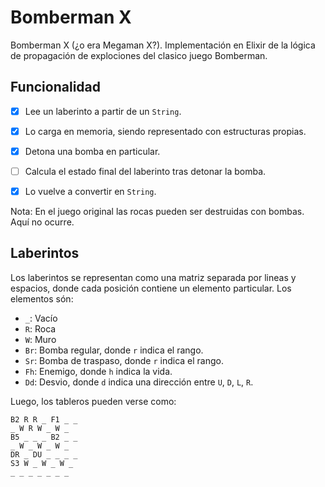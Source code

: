 # Bomberman X

Bomberman X (¿o era Megaman X?). Implementación en Elixir de la lógica de propagación de explociones del clasico juego Bomberman.

## Funcionalidad


- [x] Lee un laberinto a partir de un `String`.
- [x] Lo carga en memoria, siendo representado con estructuras propias.
- [x] Detona una bomba en particular.
- [ ] Calcula el estado final del laberinto tras detonar la bomba.
- [x] Lo vuelve a convertir en `String`.


Nota: En el juego original las rocas pueden ser destruidas con bombas. Aquí no ocurre.

## Laberintos

Los laberintos se representan como una matriz separada por lineas y espacios, donde cada posición contiene un elemento particular. Los elementos són:

- `_`: Vacío
- `R`: Roca
- `W`: Muro
- `Br`: Bomba regular, donde `r` indica el rango.
- `Sr`: Bomba de traspaso, donde `r` indica el rango.
- `Fh`: Enemigo, donde `h` indica la vida.
- `Dd`: Desvio, donde `d` indica una dirección entre `U`, `D`, `L`, `R`.


Luego, los tableros pueden verse como:

```
B2 R R _ F1 _ _
_ W R W _ W _
B5 _ _ _ B2 _ _
_ W _ W _ W _
DR _ DU _ _ _ _
S3 W _ W _ W _
_ _ _ _ _ _ _
```